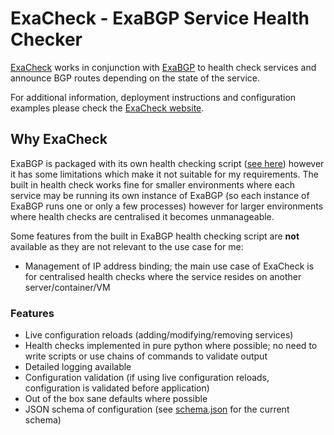 # ExaCheck - ExaBGP Service Health Checker

[ExaCheck](https://github.com/exacheck/exacheck) works in conjunction with [ExaBGP](https://github.com/Exa-Networks/exabgp) to health check services and announce BGP routes depending on the state of the service.

For additional information, deployment instructions and configuration examples please check the [ExaCheck website](https://exacheck.net).

## Why ExaCheck

ExaBGP is packaged with its own health checking script ([see here](https://github.com/Exa-Networks/exabgp/blob/main/src/exabgp/application/healthcheck.py)) however it has some limitations which make it not suitable for my requirements. The built in health check works fine for smaller environments where each service may be running its own instance of ExaBGP (so each instance of ExaBGP runs one or only a few processes) however for larger environments where health checks are centralised it becomes unmanageable.

Some features from the built in ExaBGP health checking script are **not** available as they are not relevant to the use case for me:

- Management of IP address binding; the main use case of ExaCheck is for centralised health checks where the service resides on another server/container/VM

### Features

- Live configuration reloads (adding/modifying/removing services)
- Health checks implemented in pure python where possible; no need to write scripts or use chains of commands to validate output
- Detailed logging available
- Configuration validation (if using live configuration reloads, configuration is validated before application)
- Out of the box sane defaults where possible
- JSON schema of configuration (see [schema.json][ExaCheck Configuration Schema] for the current schema)

[ExaCheck Configuration Schema]: https://github.com/exacheck/exacheck/blob/main/schema.json
